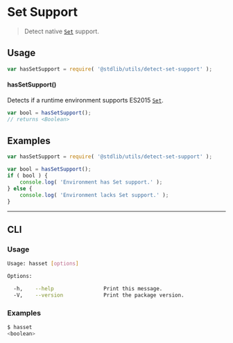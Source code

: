 # Set Support

> Detect native [`Set`][set] support.


<section class="usage">

## Usage

``` javascript
var hasSetSupport = require( '@stdlib/utils/detect-set-support' );
```

#### hasSetSupport()

Detects if a runtime environment supports ES2015 [`Set`][set].

``` javascript
var bool = hasSetSupport();
// returns <Boolean>
```

<!-- </usage> -->


<section class="examples">

## Examples

``` javascript
var hasSetSupport = require( '@stdlib/utils/detect-set-support' );

var bool = hasSetSupport();
if ( bool ) {
    console.log( 'Environment has Set support.' );
} else {
    console.log( 'Environment lacks Set support.' );
}
```

<!-- </examples> -->


---

<section class="cli">

## CLI

<section class="usage">

### Usage

``` bash
Usage: hasset [options]

Options:

  -h,    --help                Print this message.
  -V,    --version             Print the package version.
```

<!-- </usage> -->

<section class="examples">

### Examples

``` bash
$ hasset
<boolean>
```

<!-- </examples> -->

<!-- </cli> -->


<section class="links">

[set]: https://developer.mozilla.org/en-US/docs/Web/JavaScript/Reference/Global_Objects/Set

<!-- </links> -->
